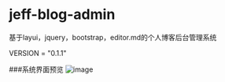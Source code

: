 # jeff-blog-admin
基于layui，jquery，bootstrap，editor.md的个人博客后台管理系统

VERSION = "0.1.1"

###系统界面预览
![image](https://github.com/jeffry88/jeff-blog-admin/tree/master/static/images/view.png)
